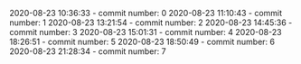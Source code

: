2020-08-23 10:36:33 - commit number: 0
2020-08-23 11:10:43 - commit number: 1
2020-08-23 13:21:54 - commit number: 2
2020-08-23 14:45:36 - commit number: 3
2020-08-23 15:01:31 - commit number: 4
2020-08-23 18:26:51 - commit number: 5
2020-08-23 18:50:49 - commit number: 6
2020-08-23 21:28:34 - commit number: 7
